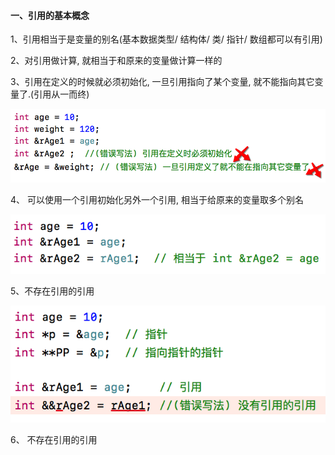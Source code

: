 #### 一、引用的基本概念

1、引用相当于是变量的别名(基本数据类型/ 结构体/ 类/ 指针/ 数组都可以有引用)

2、对引用做计算, 就相当于和原来的变量做计算一样的

3、引用在定义的时候就必须初始化, 一旦引用指向了某个变量, 就不能指向其它变量了.(引用从一而终)

![](/assets/Snip20190112_2.png)

4、 可以使用一个引用初始化另外一个引用, 相当于给原来的变量取多个别名

 ![](/assets/yycshyy.png)

5、不存在引用的引用

![](/assets/Snip20190112_9.png)

6、 不存在引用的引用




